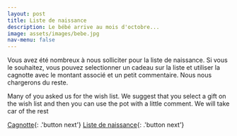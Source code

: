 ```yaml
---
layout: post
title: Liste de naissance
description: Le bébé arrive au mois d'octobre...
image: assets/images/bebe.jpg
nav-menu: false
---
```


Vous avez été nombreux à nous solliciter pour la liste de naissance. 
Si vous le souhaitez, vous pouvez selectionner un cadeau sur la liste et utiliser la cagnotte avec le montant associé et un petit commentaire. Nous nous chargerons du reste. 

Many of you asked us for the wish list. 
We suggest that you select a gift on the wish list and then you can use the pot with a little comment. We will take car of the rest

[Cagnotte](https://paypal.me/pools/c/8eUOAyqEyM){: .'button next'}
[Liste de naissance](https://www.mesenvies.fr/liste-naissance?r=39&led=7272451){: .'button next'}
